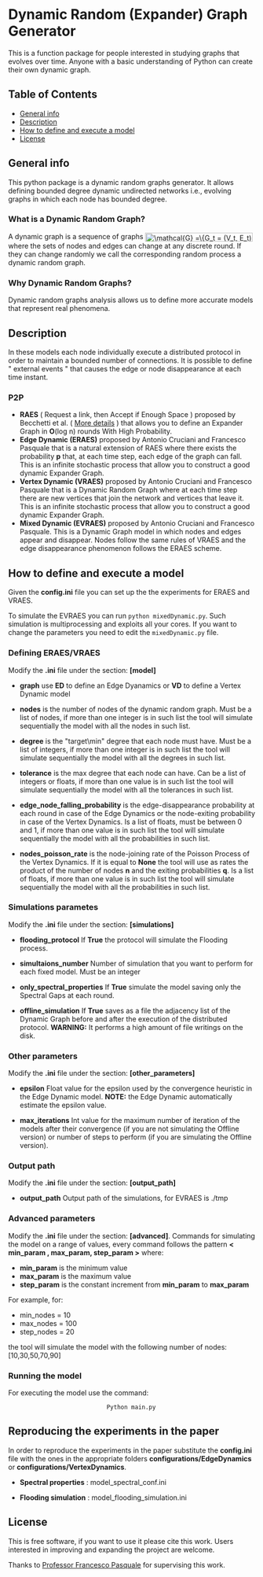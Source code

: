 

# Dynamic Random (Expander) Graph Generator

 This is a function package for people interested in studying graphs that evolves over time. Anyone with a basic understanding of Python can create their own dynamic graph.






## Table of Contents 


- [General info](#General-info)
- [Description](#Description)
- [How to define and execute a model](#How-to-define-and-execute-a-model)
- [License](#License)


## General info
This python package is a dynamic random graphs generator. It allows defining bounded degree dynamic undirected networks i.e., evolving graphs in which each node has bounded degree.

### What is a Dynamic Random Graph?
A dynamic graph is a sequence of graphs <img src="https://bit.ly/35x8Ux6" align="center" border="0" alt="\mathcal{G} =\{G_t = (V_t, E_t) \,:\, t \in \mathbb{N}\}" width="219" height="18" />
where the sets of nodes and edges
can change at any discrete round. If they can change randomly we call the
corresponding random process a dynamic random graph.

### Why Dynamic Random Graphs?
Dynamic random graphs analysis allows us to define more accurate models that represent real phenomena.

## Description
In these models each node individually execute a distributed protocol in order to maintain a bounded number of connections.
It is possible to define " external events " that causes the edge or node disappearance at each time instant.


### P2P  
- **RAES** ( Request a link, then Accept if Enough Space ) proposed by Becchetti et al. 
( [More details](https://arxiv.org/abs/1811.10316) ) that allows you to define an Expander Graph in **O**(log n) rounds With High Probability.
- **Edge Dynamic (ERAES)** proposed by Antonio Cruciani and Francesco Pasquale that is a natural extension of RAES where there exists the probability **p** that, at each time step, each edge of the graph can fall. This is an infinite stochastic process that allow you to construct a good dynamic Expander Graph. 
- **Vertex Dynamic (VRAES)** proposed by Antonio Cruciani and Francesco Pasquale that is a Dynamic Random Graph where at each time step there are new vertices that join the network and vertices that leave it. This is an infinite stochastic process that allow you to construct a good dynamic Expander Graph.
- **Mixed Dynamic (EVRAES)**  proposed by Antonio Cruciani and Francesco Pasquale. This is a Dynamic Graph model in which nodes and edges appear and disappear. Nodes follow the same rules of VRAES and the edge disappearance phenomenon follows the ERAES scheme.

## How to define and execute a model
Given the **config.ini** file you can set up the the experiments for ERAES and VRAES. 

To simulate the EVRAES you can run ```python mixedDynamic.py```. Such simulation is multiprocessing and exploits all your cores. If you want to change the parameters you need to edit the ```mixedDynamic.py``` file.

### Defining ERAES/VRAES
Modify the **.ini** file under the section: **[model]**

* **graph** use **ED** to define an Edge Dyanamics or **VD** to define a Vertex Dynamic model

* **nodes** is the number of nodes of the dynamic random graph. Must be a list of nodes, if more than one integer is in such list the tool will simulate sequentially the model with all the nodes in such list.

* **degree** is the "target\min" degree that each node must have. Must be a list of integers, if more than one integer is in such list the tool will simulate sequentially the model with all the degrees in such list. 

* **tolerance** is the max degree that each node can have. Can be a list of integers or floats, if more than one value is in such list the tool will simulate sequentially the model with all the tolerances in such list.

* **edge_node_falling_probability** is the edge-disappearance probability at each round in case of the Edge Dynamics or the node-exiting probability in case of the Vertex Dynamics. Is a list of floats, must be between 0 and 1, if more than one value is in such list the tool will simulate sequentially the model with all the probabilities in such list.

* **nodes_poisson_rate** is the node-joining rate of the Poisson Process of the Vertex Dynamics. If it is equal to **None** the tool will use as rates the product of the number of nodes **n** and the exiting probabilities **q**. Is a list of floats, if more than one value is in such list the tool will simulate sequentially the model with all the probabilities in such list.

### Simulations parametes
Modify the **.ini** file under the section: **[simulations]**

* **flooding_protocol** If **True** the protocol will simulate the Flooding process.

* **simultaions_number**  Number of simulation that you want to perform for each fixed model. Must be an integer

* **only_spectral_properties** If **True** simulate the model saving only the Spectral Gaps at each round.

* **offline_simulation** If **True** saves as a file the adjacency list of the Dynamic Graph before and after the execution of the distributed protocol. **WARNING:** It performs a high amount of file writings on the disk.

### Other parameters
Modify the **.ini** file under the section: **[other_parameters]**

* **epsilon** Float value for the epsilon used by the convergence heuristic in the Edge Dynamic model. **NOTE:** the Edge Dynamic automatically estimate the epsilon value.

* **max_iterations** Int value for the maximum number of iteration of the models after their convergence (if you are not simulating the Offline version) or number of steps to perform (if you are simulating the Offline version).

### Output path
Modify the **.ini** file under the section: **[output_path]**

* **output_path** Output path of the simulations, for EVRAES is ./tmp

### Advanced parameters
Modify the **.ini** file under the section: **[advanced]**. Commands for simulating the model on a range of values, every command follows the pattern **< min_param , max_param, step_param >** where:
* **min_param** is the minimum value
* **max_param** is the maximum value 
* **step_param** is the constant increment from **min_param** to **max_param** 

For example, for:
  * min_nodes = 10
  * max_nodes = 100
  * step_nodes = 20

the tool will simulate the model with the following number of nodes:  [10,30,50,70,90]
    
### Running the model
For executing the model use the command:

                                Python main.py

## Reproducing the experiments in the paper
In order to reproduce the experiments in the paper substitute the **config.ini** file with the ones in the appropriate folders **configurations/EdgeDynamics** or  **configurations/VertexDynamics**.
* **Spectral properties** : model_spectral_conf.ini
  
* **Flooding simulation** : model_flooding_simulation.ini

## License
This is free software, if you want to use it please cite this work.
Users interested in improving and expanding the project are welcome.

Thanks to [Professor Francesco Pasquale](http://www.mat.uniroma2.it/~pasquale/) for supervising this work.
